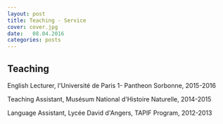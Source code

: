 ```yaml
---
layout: post
title: Teaching - Service
cover: cover.jpg
date:   08.04.2016
categories: posts
---
```


## Teaching

English Lecturer, l'Université de Paris 1- Pantheon Sorbonne, 2015-2016

Teaching Assistant, Musésum National d'Histoire Naturelle, 2014-2015

Language Assistant, Lycée David d'Angers, TAPIF Program, 2012-2013





